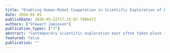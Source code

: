 ```yaml
---
title: "Enabling Human-Robot Cooperation in Scientific Exploration of Bandwidth-Limited Environments"
date: 2020-05-01
publishDate: 2020-05-22T17:15:07.788647Z
authors: ["Stewart Jamieson"]
publication_types: ["7"]
abstract: "Contemporary scientific exploration most often takes place in highly remote and dangerous environments, such as in the deep sea and on other planets. These environments are very hostile to humans, which makes robotic exploration the first and often the only option. However, they also impose restrictive limits on how much communication is possible, creating challenges in implementing remote command and control."
featured: false
publication: ""
---
```


